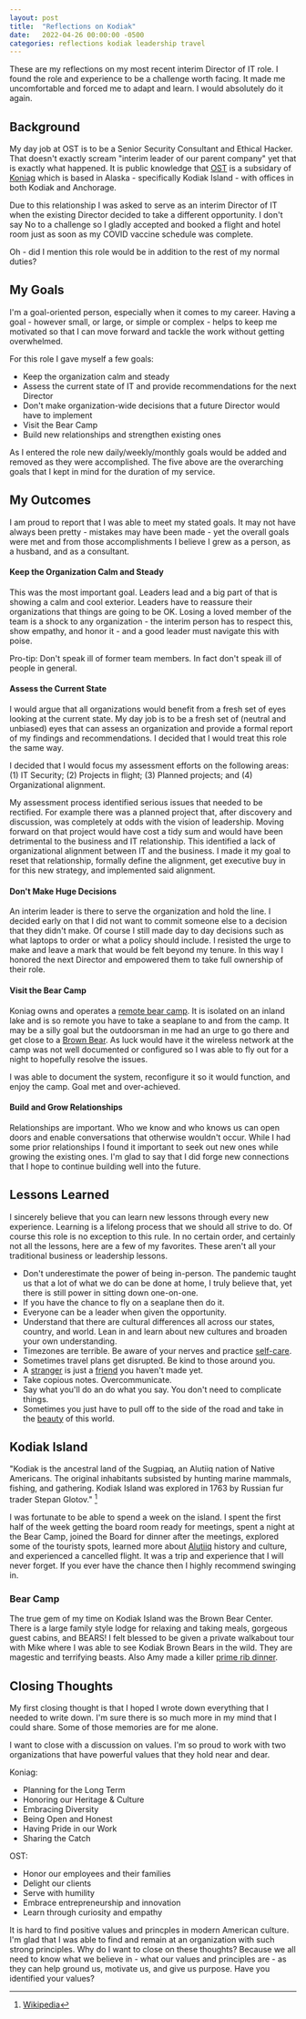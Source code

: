 ```yaml
---
layout: post
title:  "Reflections on Kodiak"
date:   2022-04-26 00:00:00 -0500
categories:	reflections kodiak leadership travel
---
```

These are my reflections on my most recent interim Director of IT role. I found the role and experience to be a challenge worth facing. It made me uncomfortable and forced me to adapt and learn. I would absolutely do it again.

## Background

My day job at OST is to be a Senior Security Consultant and Ethical Hacker. That doesn't exactly scream "interim leader of our parent company" yet that is exactly what happened. It is public knowledge that [OST](https://www.ostusa.com/) is a subsidary of [Koniag](https://www.koniag.com/) which is based in Alaska - specifically Kodiak Island - with offices in both Kodiak and Anchorage.

Due to this relationship I was asked to serve as an interim Director of IT when the existing Director decided to take a different opportunity. I don't say No to a challenge so I gladly accepted and booked a flight and hotel room just as soon as my COVID vaccine schedule was complete.

Oh - did I mention this role would be in addition to the rest of my normal duties?

## My Goals

I'm a goal-oriented person, especially when it comes to my career. Having a goal - however small, or large, or simple or complex - helps to keep me motivated so that I can move forward and tackle the work without getting overwhelmed.

For this role I gave myself a few goals: 
- Keep the organization calm and steady
- Assess the current state of IT and provide recommendations for the next Director
- Don't make organization-wide decisions that a future Director would have to implement
- Visit the Bear Camp
- Build new relationships and strengthen existing ones

As I entered the role new daily/weekly/monthly goals would be added and removed as they were accomplished. The five above are the overarching goals that I kept in mind for the duration of my service. 

## My Outcomes

I am proud to report that I was able to meet my stated goals. It may not have always been pretty - mistakes may have been made - yet the overall goals were met and from those accomplishments I believe I grew as a person, as a husband, and as a consultant. 

#### Keep the Organization Calm and Steady

This was the most important goal. Leaders lead and a big part of that is showing a calm and cool exterior. Leaders have to reassure their organizations that things are going to be OK. Losing a loved member of the team is a shock to any organization - the interim person has to respect this, show empathy, and honor it - and a good leader must navigate this with poise. 

Pro-tip: Don't speak ill of former team members. In fact don't speak ill of people in general.

#### Assess the Current State

I would argue that all organizations would benefit from a fresh set of eyes looking at the current state. My day job is to be a fresh set of (neutral and unbiased) eyes that can assess an organization and provide a formal report of my findings and recommendations. I decided that I would treat this role the same way. 

I decided that I would focus my assessment efforts on the following areas: (1) IT Security; (2) Projects in flight; (3) Planned projects; and (4) Organizational alignment.

My assessment process identified serious issues that needed to be rectified. For example there was a planned project that, after discovery and discussion, was completely at odds with the vision of leadership. Moving forward on that project would have cost a tidy sum and would have been detrimental to the business and IT relationship. This identified a lack of organizational alignment between IT and the business. I made it my goal to reset that relationship, formally define the alignment, get executive buy in for this new strategy, and implemented said alignment. 

#### Don't Make Huge Decisions

An interim leader is there to serve the organization and hold the line. I decided early on that I did not want to commit someone else to a decision that they didn't make. Of course I still made day to day decisions such as what laptops to order or what a policy should include. I resisted the urge to make and leave a mark that would be felt beyond my tenure. In this way I honored the next Director and empowered them to take full ownership of their role.

#### Visit the Bear Camp

Koniag owns and operates a [remote bear camp](https://kodiakbearcenter.com/). It is isolated on an inland lake and is so remote you have to take a seaplane to and from the camp. It may be a silly goal but the outdoorsman in me had an urge to go there and get close to a [Brown Bear](../../../files/kodiak/bear_in_water.jpg). As luck would have it the wireless network at the camp was not well documented or configured so I was able to fly out for a night to hopefully resolve the issues.

I was able to document the system, reconfigure it so it would function, and enjoy the camp. Goal met and over-achieved.

#### Build and Grow Relationships

Relationships are important. Who we know and who knows us can open doors and enable conversations that otherwise wouldn't occur. While I had some prior relationships I found it important to seek out new ones while growing the existing ones. I'm glad to say that I did forge new connections that I hope to continue building well into the future.

## Lessons Learned

I sincerely believe that you can learn new lessons through every new experience. Learning is a lifelong process that we should all strive to do. Of course this role is no exception to this rule. In no certain order, and certainly not all the lessons, here are a few of my favorites. These aren't all your traditional business or leadership lessons.

- Don't underestimate the power of being in-person. The pandemic taught us that a lot of what we do can be done at home, I truly believe that, yet there is still power in sitting down one-on-one.
- If you have the chance to fly on a seaplane then do it. 
- Everyone can be a leader when given the opportunity. 
- Understand that there are cultural differences all across our states, country, and world. Lean in and learn about new cultures and broaden your own understanding.
- Timezones are terrible. Be aware of your nerves and practice [self-care](../../../files/kodiak/hotel_coffee_packet.jpg).
- Sometimes travel plans get disrupted. Be kind to those around you.
- A [stranger](../../../files/kodiak/new_friends_2.jpg) is just a [friend](../../../files/kodiak/new_friends.jpg) you haven't made yet. 
- Take copious notes. Overcommunicate. 
- Say what you'll do an do what you say. You don't need to complicate things. 
- Sometimes you just have to pull off to the side of the road and take in the [beauty](../../../files/kodiak/roadside.jpg) of this world. 

## Kodiak Island

"Kodiak is the ancestral land of the Sugpiaq, an Alutiiq nation of Native Americans. The original inhabitants subsisted by hunting marine mammals, fishing, and gathering. Kodiak Island was explored in 1763 by Russian fur trader Stepan Glotov." [^1]

I was fortunate to be able to spend a week on the island. I spent the first half of the week getting the board room ready for meetings, spent a night at the Bear Camp, joined the Board for dinner after the meetings, explored some of the touristy spots, learned more about [Alutiiq](../../../files/kodiak/alutiiq.jpg) history and culture, and experienced a cancelled flight. It was a trip and experience that I will never forget. If you ever have the chance then I highly recommend swinging in.

### Bear Camp

The true gem of my time on Kodiak Island was the Brown Bear Center. There is a large family style lodge for relaxing and taking meals, gorgeous guest cabins, and BEARS! I felt blessed to be given a private walkabout tour with Mike where I was able to see Kodiak Brown Bears in the wild. They are magestic and terrifying beasts. Also Amy made a killer [prime rib dinner](../../../files/kodiak/amy_prime_rib.jpg).

## Closing Thoughts

My first closing thought is that I hoped I wrote down everything that I needed to write down. I'm sure there is so much more in my mind that I could share. Some of those memories are for me alone. 

I want to close with a discussion on values. I'm so proud to work with two organizations that have powerful values that they hold near and dear. 

Koniag:
- Planning for the Long Term 
- Honoring our Heritage & Culture 
- Embracing Diversity 
- Being Open and Honest 
- Having Pride in our Work 
- Sharing the Catch 

OST:
- Honor our employees and their families
- Delight our clients
- Serve with humility
- Embrace entrepreneurship and innovation
- Learn through curiosity and empathy

It is hard to find positive values and princples in modern American culture. I'm glad that I was able to find and remain at an organization with such strong principles. Why do I want to close on these thoughts? Because we all need to know what we believe in - what our values and principles are - as they can help ground us, motivate us, and give us purpose. Have you identified your values? 



[^1]: [Wikipedia](https://en.wikipedia.org/wiki/Kodiak_Island)